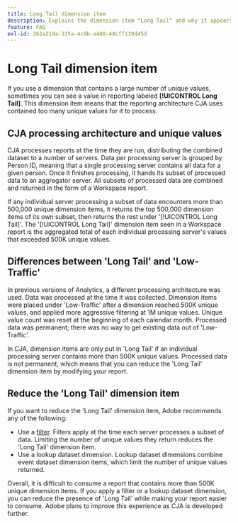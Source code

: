 ```yaml
---
title: Long Tail dimension item
description: Explains the dimension item "Long Tail" and why it appears in reporting.
feature: FAQ
exl-id: 262a219a-315a-4c9b-a400-48cff119d45d
---
```

# Long Tail dimension item

If you use a dimension that contains a large number of unique values, sometimes you can see a value in reporting labeled **[!UICONTROL Long Tail]**. This dimension item means that the reporting architecture CJA uses contained too many unique values for it to process.

## CJA processing architecture and unique values

CJA processes reports at the time they are run, distributing the combined dataset to a number of servers. Data per processing server is grouped by Person ID, meaning that a single processing server contains all data for a given person. Once it finishes processing, it hands its subset of processed data to an aggregator server. All subsets of processed data are combined and returned in the form of a Workspace report.

If any individual server processing a subset of data encounters more than 500,000 unique dimension items, it returns the top 500,000 dimension items of its own subset, then returns the rest under '[!UICONTROL Long Tail]'. The '[!UICONTROL Long Tail]' dimension item seen in a Workspace report is the aggregated total of each individual processing server's values that exceeded 500K unique values.

## Differences between 'Long Tail' and 'Low-Traffic'

In previous versions of Analytics, a different processing architecture was used. Data was processed at the time it was collected. Dimension items were placed under 'Low-Traffic' after a dimension reached 500K unique values, and applied more aggressive filtering at 1M unique values. Unique value count was reset at the beginning of each calendar month. Processed data was permanent; there was no way to get existing data out of 'Low-Traffic'.

In CJA, dimension items are only put in 'Long Tail' if an individual processing server contains more than 500K unique values. Processed data is not permanent, which means that you can reduce the 'Long Tail' dimension item by modifying your report.

## Reduce the 'Long Tail' dimension item

If you want to reduce the 'Long Tail' dimension item, Adobe recommends any of the following:

* Use a [filter](/help/components/filters/create-filters.md). Filters apply at the time each server processes a subset of data. Limiting the number of unique values they return reduces the 'Long Tail' dimension item.
* Use a lookup dataset dimension. Lookup dataset dimensions combine event dataset dimension items, which limit the number of unique values returned.

Overall, it is difficult to consume a report that contains more than 500K unique dimension items. If you apply a filter or a lookup dataset dimension, you can reduce the presence of 'Long Tail' while making your report easier to consume. Adobe plans to improve this experience as CJA is developed further.
